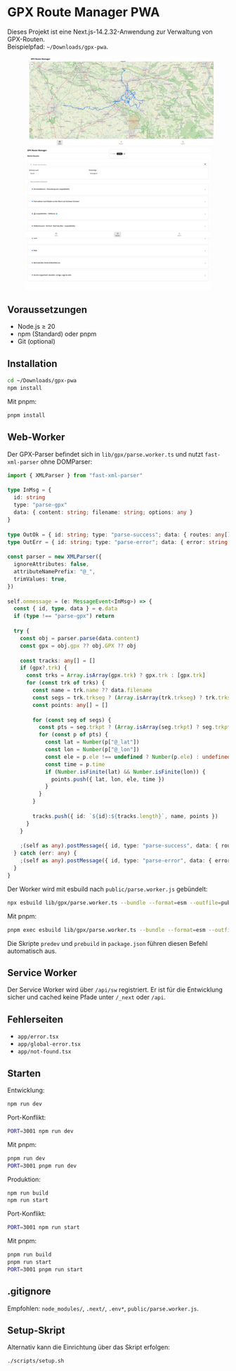 # GPX Route Manager PWA

Dieses Projekt ist eine Next.js-14.2.32-Anwendung zur Verwaltung von GPX-Routen.  
Beispielpfad: `~/Downloads/gpx-pwa`.

<p align="center">
    <img src="docs/assets/pwa-gpx3.png" alt="Kartenansicht" width="420"/>  
<img src="docs/assets/pwa-gpx.png" alt="Import-Ansicht" width="420"/>
  
</p>

## Voraussetzungen

- Node.js ≥ 20
- npm (Standard) oder pnpm
- Git (optional)

## Installation

```bash
cd ~/Downloads/gpx-pwa
npm install
```

Mit pnpm:

```bash
pnpm install
```

## Web-Worker

Der GPX-Parser befindet sich in `lib/gpx/parse.worker.ts` und nutzt `fast-xml-parser` ohne DOMParser:

```ts
import { XMLParser } from "fast-xml-parser"

type InMsg = {
  id: string
  type: "parse-gpx"
  data: { content: string; filename: string; options: any }
}

type OutOk = { id: string; type: "parse-success"; data: { routes: any[] } }
type OutErr = { id: string; type: "parse-error"; data: { error: string } }

const parser = new XMLParser({
  ignoreAttributes: false,
  attributeNamePrefix: "@_",
  trimValues: true,
})

self.onmessage = (e: MessageEvent<InMsg>) => {
  const { id, type, data } = e.data
  if (type !== "parse-gpx") return

  try {
    const obj = parser.parse(data.content)
    const gpx = obj.gpx ?? obj.GPX ?? obj

    const tracks: any[] = []
    if (gpx?.trk) {
      const trks = Array.isArray(gpx.trk) ? gpx.trk : [gpx.trk]
      for (const trk of trks) {
        const name = trk.name ?? data.filename
        const segs = trk.trkseg ? (Array.isArray(trk.trkseg) ? trk.trkseg : [trk.trkseg]) : []
        const points: any[] = []

        for (const seg of segs) {
          const pts = seg.trkpt ? (Array.isArray(seg.trkpt) ? seg.trkpt : [seg.trkpt]) : []
          for (const p of pts) {
            const lat = Number(p["@_lat"])
            const lon = Number(p["@_lon"])
            const ele = p.ele !== undefined ? Number(p.ele) : undefined
            const time = p.time
            if (Number.isFinite(lat) && Number.isFinite(lon)) {
              points.push({ lat, lon, ele, time })
            }
          }
        }

        tracks.push({ id: `${id}:${tracks.length}`, name, points })
      }
    }

    ;(self as any).postMessage({ id, type: "parse-success", data: { routes: tracks } } as OutOk)
  } catch (err: any) {
    ;(self as any).postMessage({ id, type: "parse-error", data: { error: err?.message || String(err) } } as OutErr)
  }
}
```

Der Worker wird mit esbuild nach `public/parse.worker.js` gebündelt:

```bash
npx esbuild lib/gpx/parse.worker.ts --bundle --format=esm --outfile=public/parse.worker.js --platform=browser
```

Mit pnpm:

```bash
pnpm exec esbuild lib/gpx/parse.worker.ts --bundle --format=esm --outfile=public/parse.worker.js --platform=browser
```

Die Skripte `predev` und `prebuild` in `package.json` führen diesen Befehl automatisch aus.

## Service Worker

Der Service Worker wird über `/api/sw` registriert. Er ist für die Entwicklung sicher und cached keine Pfade unter `/_next` oder `/api`.

## Fehlerseiten

- `app/error.tsx`
- `app/global-error.tsx`
- `app/not-found.tsx`

## Starten

Entwicklung:

```bash
npm run dev
```

Port-Konflikt:

```bash
PORT=3001 npm run dev
```

Mit pnpm:

```bash
pnpm run dev
PORT=3001 pnpm run dev
```

Produktion:

```bash
npm run build
npm run start
```

Port-Konflikt:

```bash
PORT=3001 npm run start
```

Mit pnpm:

```bash
pnpm run build
pnpm run start
PORT=3001 pnpm run start
```

## .gitignore

Empfohlen: `node_modules/`, `.next/`, `.env*`, `public/parse.worker.js`.

## Setup-Skript

Alternativ kann die Einrichtung über das Skript erfolgen:

```bash
./scripts/setup.sh
```
